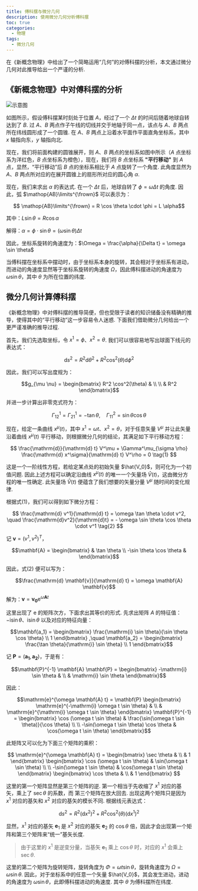 ```yaml
---
title: 傅科摆与微分几何
description: 使用微分几何分析傅科摆
toc: true 
categories:
  - 物理
tags:
  - 微分几何
---
```


在《新概念物理》中给出了一个简略运用“几何”的对傅科摆的分析，本文通过微分几何对此推导给出一个严谨的分析. 

<!-- more -->

## 《新概念物理》中对傅科摆的分析

![示意图](/Cloud/pic/2024-7-5/01.png)

如图所示，假设傅科摆某时刻处于位置 $A$，经过了一个 $\Delta t$ 的时间后随着地球自转达到了 $B$. 过 $A$、$B$ 两点作子午线的切线并交于地轴于同一点，该点与 $A$、$B$ 两点所在纬线圆形成了一个圆锥. 在 $A$、$B$ 两点上沿着水平面作平面直角坐标系，其中 $x$ 轴指向东，$y$ 轴指向北. 

现在，我们将前面构建的圆锥展开，则 $A$、$B$ 两点的坐标系如图中所示（$A$ 点坐标系为洋红色，$B$ 点坐标系为橙色），现在，我们将 $B$ 点坐标系 **"平行移动"** 到 $A$ 点，显然，“平行移动”后 $B$ 点的坐标系相比于 $A$ 点旋转了一个角度. 此角度显然为 $A$、$B$ 两点所对应的在展开圆锥上的扇形所对应的圆心角 $\alpha$. 

现在，我们来求出 $\alpha$ 的表达式. 在一个 $\Delta t$ 后，地球自转了 $\phi = \omega \Delta t$ 的角度. 因此，弧 $\mathop{AB}\limits^{\frown}$ 可以表示为：

$$ \mathop{AB}\limits^{\frown} =  R \cos \theta \cdot \phi = L \alpha$$

其中：$L \sin \theta = R \cos \alpha$

解得：$\alpha = \phi \cdot \sin \theta = (\omega \sin \theta) \Delta t$

因此，坐标系旋转的角速度为：$\Omega = \frac{\alpha}{\Delta t} = \omega \sin \theta$

当傅科摆在坐标系中摆动时，由于坐标系本身的旋转，其会相对于坐标系有进动，而进动的角速度显然等于坐标系旋转的角速度 $\Omega$，因此傅科摆进动的角速度为 $\omega \sin \theta$，其中 $\theta$ 为所在位置的纬度. 

## 微分几何计算傅科摆

《新概念物理》中对傅科摆的推导简便，但也受限于读者的知识储备没有精确的推导，使得其中的“平行移动”这一步容易令人迷惑. 下面我们借助微分几何给出一个更严谨准确的推导过程. 

首先，我们先选取坐标，令 $x^1 = \phi$、$x^2 = \theta$. 我们可以很容易地写出球面下线元的表达式：

$$\mathrm{d} s^2 = R^2 \mathrm{d} \theta^2 + R^2 \cos^2(\theta) \mathrm{d} \phi^2$$

因此，我们可以写出度规为：

$$g_{\mu \nu} = \begin{bmatrix}
R^2 \cos^2(\theta) & \\ \\
 & R^2
\end{bmatrix}$$

并进一步计算出非零克式符为：

$$
\Gamma^1_{12} = \Gamma^1_{21} = -\tan \theta, \quad \Gamma^2_{11} = \sin \theta \cos  \theta
$$

现在，给定一条曲线 $x^\mu (t)$，其中 $x^1 = \omega t$、$x^2 = \theta$，对于任意矢量 $V^\mu$ 并让此矢量沿着曲线 $x^\mu(t)$ 平行移动，则根据微分几何的结论，其满足如下平行移动方程：

$$
\frac{\mathrm{d}}{\mathrm{d} t} V^\mu + \Gamma^\mu_{\sigma \rho} \frac{\mathrm{d} x^\sigma}{\mathrm{d} t} V^\rho = 0 \tag{1}
$$

这是一个一阶线性方程，若给定某点处的初始矢量 $\hat{V_0}$，则可化为一个初值问题. 因此上述方程可以确定沿曲线 $x^\mu(t)$ 的唯一一个矢量场 $\hat{V}(t)$，这由微分方程的唯一性确定. 此矢量场 $\hat{V}(t)$ 便蕴含了我们想要的矢量分量 $V^\mu$ 随时间的变化规律. 

 根据式(1)，我们可以得到如下微分方程：

$$
\frac{\mathrm{d} v^1}{\mathrm{d} t} = \omega \tan \theta \cdot v^2, \quad \frac{\mathrm{d}v^2}{\mathrm{d}t} = - \omega \sin \theta \cos \theta \cdot v^1 \tag{2}
$$

记  $\mathbf{v} = (v^1,v^2)^T$，

$$\mathbf{A} = \begin{bmatrix} & \tan \theta \\ -\sin \theta \cos \theta & \end{bmatrix}$$

因此，式(2) 便可以写为：

$$\frac{\mathrm{d} \mathbf{v}}{\mathrm{d} t} = \omega \mathbf{A} \mathbf{v}$$


解为：$\mathbf{v} = \mathbf{v_0} \mathrm{e}^{\omega \mathbf{A} t}$

这里出现了 $\mathrm{e}$ 的矩阵次方，下面求出其等价的形式. 先求出矩阵 $A$ 的特征值：$-\mathrm{i} \sin \theta$、$\mathrm{i} \sin \theta$ 以及对应的特征向量：

$$\mathbf{a_1} = \begin{bmatrix}
\frac{\mathrm{i} \sin \theta}{\sin \theta \cos \theta} \\ 1
\end{bmatrix} ,\quad 
\mathbf{a_2} = \begin{bmatrix}
\frac{\tan \theta}{\mathrm{i} \sin \theta} \\ 1
\end{bmatrix}$$

记 $\mathbf{P} = (\mathbf{a_1},\mathbf{a_2})$，于是有：

$$\mathbf{P}^{-1} \mathbf{A} \mathbf{P} = \begin{bmatrix}
-\mathrm{i} \sin \theta & \\ & \mathrm{i} \sin \theta
\end{bmatrix}$$

因此：

$$\mathrm{e}^{\omega \mathbf{A} t} = \mathbf{P} \begin{bmatrix}
\mathrm{e}^{-\mathrm{i} \omega t \sin \theta} & \\ & \mathrm{e}^{\mathrm{i} \omega t \sin \theta}
\end{bmatrix} \mathbf{P}^{-1} = \begin{bmatrix}
\cos (\omega t \sin \theta) & \frac{\sin(\omega t \sin \theta)}{\cos \theta} \\ \\
-\sin(\omega t \sin \theta) \cos \theta & \cos(\omega t \sin \theta)
\end{bmatrix}$$

此矩阵又可以化为下面三个矩阵的乘积：

$$
\mathrm{e}^{\omega \mathbf{A} t} = \begin{bmatrix}
\sec \theta & \\ & 1
\end{bmatrix} \begin{bmatrix}
\cos (\omega t \sin \theta) & \sin(\omega t \sin \theta) \\ \\
-\sin(\omega t \sin \theta) & \cos(\omega t \sin \theta) 
\end{bmatrix} \begin{bmatrix}
\cos \theta & \\ & 1
\end{bmatrix}
$$

这里的第一个矩阵显然是第三个矩阵的逆. 第一个相当于先收缩了 $x^1$ 对应的基矢，乘上了 $\sec \theta$ 的系数，而 第三个矩阵在放大回去. 出现这两个矩阵只是因为 $x^1$ 对应的基矢和 $x^2$ 对应的基矢的模长不同. 根据线元表达式：

$$\mathrm{d} s^2 = R^2 \left(\mathrm{d} x^2 \right)^2 + R^2 \cos^2(\theta) \left( \mathrm{d} x^1 \right)^2$$

显然，$x^1$ 对应的基矢 $\mathbf{e}_1$ 是 $x^2$ 对应的基矢 $\mathbf{e}_2$ 的 $\cos \theta$ 倍，因此才会出现第一个矩阵和第三个矩阵来“统一”基矢长度. 

> 由于这里的 $x^1$ 是逆变分量，当基矢 $\mathbf{e}_1$ 乘上 $\cos \theta$ 时，对应的 $x^1$ 会乘上 $\sec \theta$. 

这里的第二个矩阵为旋转矩阵，旋转角度为 $\Phi = \omega t \sin \theta$，旋转角速度为 $\Omega = \omega \sin \theta$. 因此，对于坐标系中的任意一个矢量 $\hat{V_0}$，其会发生进动，进动的角速度为 $\omega \sin \theta$，此即傅科摆进动的角速度. 其中 $\theta$ 为傅科摆所在纬度. 

